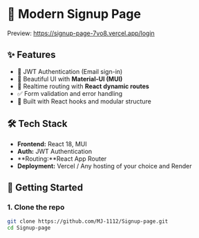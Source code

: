 # 🚀 Modern Signup Page

Preview: https://signup-page-7vo8.vercel.app/login

## ✨ Features

- 🔐 JWT Authentication (Email sign-in)
- 🎨 Beautiful UI with **Material-UI (MUI)**
- 🔄 Realtime routing with **React dynamic routes**
- ✅ Form validation and error handling
- 🧠 Built with React hooks and modular structure

## 🛠️ Tech Stack

- **Frontend:**  React 18,  MUI
- **Auth:** JWT Authentication
- **Routing:**React App Router
- **Deployment:** Vercel / Any hosting of your choice and Render


## 🚧 Getting Started

### 1. Clone the repo

```bash
git clone https://github.com/MJ-1112/Signup-page.git
cd Signup-page
